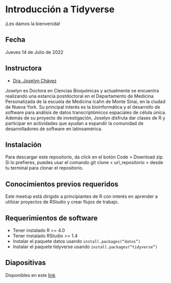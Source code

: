 # Introducción a Tidyverse


¡Les damos la bienvenida!


## Fecha 
Jueves 14 de Julio de 2022


## Instructora

- [Dra. Joselyn Chávez](https://josschavezf.github.io)

Joselyn es Doctora en Ciencias Bioquímicas y actualmente se encuentra realizando una estancia postdoctoral en el Departamento de Medicina Personalizada de la escuela de Medicina Icahn de Monte Sinai, en la ciudad de Nueva York. Su principal interés es la bioinformática y el desarrollo de software para análisis de datos transcriptómicos espaciales de célula única. Además de su proyecto de investigación, Joselyn disfruta dar clases de R y participar en actividades que ayudan a expandir la comunidad de desarrolladores de software en latinoamérica.


## Instalación

Para descargar este repositorio, da click en el botón Code > Download zip. Si lo prefieres, puedes usar el comando git clone < url_repositorio > desde tu terminal para clonar el repositorio.


## Conocimientos previos requeridos

Este meetup está dirigido a principiantes de R con interés en aprender a utilizar proyectos de RStudio y crear flujos de trabajo.

## Requerimientos de software

+ Tener instalado R >= 4.0
+ Tener instalado RStudio >= 1.4
+ Instalar el paquete datos usando `install.packages(“datos”)`
+ Instalar el paquete tidyverse usando `install.packages(“tidyverse”)`

## Diapositivas

Disponibles en este [link]( https://rladiescuerna.github.io/meetup_julio_2022/presentacion.html)
